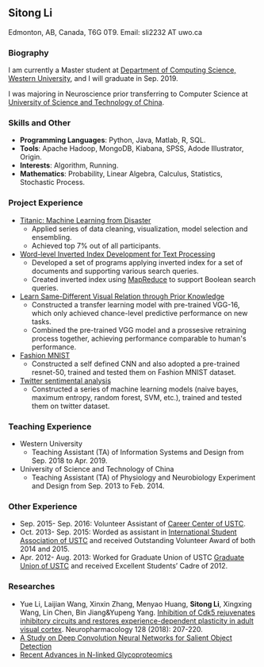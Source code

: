 ## **Sitong Li**
Edmonton, AB, Canada, T6G 0T9.
Email: sli2232 AT uwo.ca

### **Biography**
I am currently a Master student at [Department of Computing Science, Western University](https://www.csd.uwo.ca/), and I will graduate in Sep. 2019.

I was majoring in Neuroscience prior transferring to Computer Science at [University of Science and Technology of China](https://en.ustc.edu.cn/).

### **Skills and Other**
- **Programming Languages**: Python, Java, Matlab, R, SQL.
- **Tools**: Apache Hadoop, MongoDB, Kiabana, SPSS, Adode Illustrator, Origin.
- **Interests**: Algorithm, Running.
- **Mathematics**: Probability, Linear Algebra, Calculus, Statistics, Stochastic Process.

### **Project Experience**
- [Titanic: Machine Learning from Disaster](https://www.kaggle.com/c/titanic/overview/)
   - Applied series of data cleaning, visualization, model selection and ensembling.
   - Achieved top 7% out of all participants.
- [Word-level Inverted Index Development for Text Processing](https://en.wikipedia.org/wiki/Inverted_index)
   - Developed a set of programs applying inverted index for a set of documents and supporting various search queries.
   - Created inverted index using [MapReduce](https://en.wikipedia.org/wiki/MapReduce) to support Boolean search queries.  
- [Learn Same-Different Visual Relation through Prior Knowledge](https://www.idiap.ch/~fleuret/svrt/)
   - Constructed a transfer learning model with pre-trained VGG-16, which only achieved chance-level predictive performance on new tasks.
   - Combined the pre-trained VGG model and a prossesive retraining process together, achieving performance comparable to human's performance.   
- [Fashion MNIST](https://www.kaggle.com/zalando-research/fashionmnist/home)
   - Constructed a self defined CNN and also adopted a pre-trained resnet-50, trained and tested them on Fashion MNIST dataset.
- [Twitter sentimental analysis](https://www.kaggle.com/c/twitter-sentiment-analysis2/overview)
   - Constructed a series of machine learning models (naive bayes, maximum entropy, random forest, SVM, etc.), trained and tested them on twitter dataset.

### **Teaching Experience**
- Western University
   - Teaching Assistant (TA) of Information Systems and Design from Sep. 2018 to Apr. 2019.
- University of Science and Technology of China
   - Teaching Assistant (TA) of Physiology and Neurobiology Experiment and Design from Sep. 2013 to Feb. 2014.

### **Other Experience**
- Sep. 2015- Sep. 2016: Volunteer Assistant of [Career Center of USTC](https://www.job.ustc.edu.cn/).
- Oct. 2013- Sep. 2015: Worded as assistant in [International Student Association of USTC](https://isa.ustc.edu.cn/xs/main.asp) and received Outstanding Volunteer Award of both 2014 and 2015.
- Apr. 2012- Aug. 2013: Worked for Graduate Union of USTC [Graduate Union of USTC](http://gradunion.ustc.edu.cn/) and received Excellent Students’ Cadre of 2012.  

### **Researches**
+ Yue Li, Laijian Wang, Xinxin Zhang, Menyao Huang, **Sitong Li**, Xingxing Wang, Lin Chen, Bin Jiang&Yupeng Yang. [Inhibition of Cdk5 rejuvenates inhibitory circuits and restores experience-dependent plasticity in adult visual cortex](https://www.sciencedirect.com/science/article/pii/S0028390817304823). Neuropharmacology 128 (2018): 207-220. 
+ [A Study on Deep Convolution Neural Networks for Salient Object Detection](./project/SOD.pdf)
+ [Recent Advances in N-linked Glycoproteomics](./project/Glycoproteomics.pdf)

